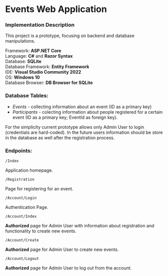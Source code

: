# Events Web Application

### Implementation Description
This project is a prototype, focusing on backend and database manipulations.<br>

Framework: **ASP.NET Core** <br>
Language: **C#** and **Razor Syntax** <br>
Database: **SQLite**<br>
Database Framework: **Entity Framework**<br>
IDE: **Visual Studio Community 2022** <br>
OS: **Windows 10** <br>
Database Browser: **DB Browser for SQLite**


### Database Tables:
- *Events* - collecting information about an event (ID as a primary key)
- *Participants* - colecting information about people registered for a certain event  (ID as a primary key; EventId as foreign key).<br>

For the simplicity current prototype allows only Admin User to login (credentials are hard-coded). In the future users information should be store in the database as well after the registration process. 

### Endpoints:

```
/Index
```
Application homepage. 
```
/Registration
```
Page for registering for an event. 
```
/Account/Login
```
Authentication Page.
```
/Account/Index
```
**Authorized** page for Admin User with information about registration and functionality to create new events.
```
/Account/Create
```
**Authorized** page for Admin User to create new events.
```
/Account/Logout
```
**Authorized** page for Admin User to log out from the account.


